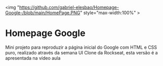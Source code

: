 
<img "https://github.com/gabriel-elesbao/Homepage-Google-/blob/main/HomePage.PNG" style="max-width:100%" >
<h1> Homepage Google </h1>
Mini projeto para reproduzir a página inicial do Google com HTML e CSS puro, realizado através da semana UI Clone da Rockseat, esta versão é a apresentada na vídeo aula
